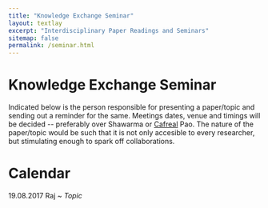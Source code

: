 ```yaml
---
title: "Knowledge Exchange Seminar"
layout: textlay
excerpt: "Interdisciplinary Paper Readings and Seminars"
sitemap: false
permalink: /seminar.html
---
```


# Knowledge Exchange Seminar

Indicated below is the person responsible for presenting a paper/topic and sending out a reminder for the same. Meetings dates, venue and timings will be decided -- preferably over Shawarma or [Cafreal](https://en.wikipedia.org/wiki/Cafreal) Pao. The nature of the paper/topic would be such that it is not only accesible to every researcher, but stimulating enough to spark off collaborations.  
#  Calendar

19.08.2017 Raj ~ <i> Topic </i>

